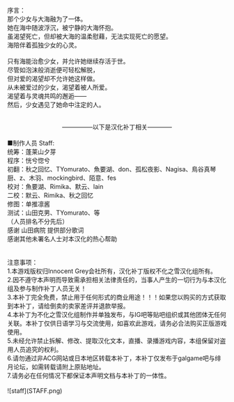 序言：<br>
那个少女与大海融为了一体。<br>
她在海中随波浮沉，被宁静的大海怀抱。<br>
虽渴望死亡，但却被大海的温柔慰藉，无法实现死亡的愿望。<br>
海陪伴着孤独少女的心灵。<br>
<br>
只有海能治愈少女，并允许她继续存活于世。<br>
尽管如泡沫般消逝便可轻松解脱，<br>
但对爱的渴望却不允许她这样做。<br>
从未被爱过的少女，渴望着被人所爱。<br>
渴望着与灵魂共鸣的邂逅——<br>
然后，少女遇见了她命中注定的人。<br>
<br>
<div style="text-align:center">—————以下是汉化补丁相关————</div>
<br>
■制作人员 Staff:<br>
统筹：蓬莱山夕芽<br>
程序：恍兮惚兮<br>
初翻：秋之回忆、TYomurato、魚要湖、don、孤松夜影、Nagisa、鳥谷真琴厨、z、木羽、mockingbird、陌意、fes<br>
校对：魚要湖、Rimika、默云、lain<br>
二校：默云、Rimika、秋之回忆<br>
修图：单推凛酱<br>
测试：山田克男、TYomurato、等<br>
（人员排名不分先后）<br>
感谢 山田病院 提供部分歌词 <br>
感谢其他未署名人士对本汉化的热心帮助<br>
<br>
<br>
注意事项：<br>
1.本游戏版权归Innocent Grey会社所有，汉化补丁版权不化之雪汉化组所有。<br>
2.因不遵守本声明而导致需承担相关法律责任的，当事人产生的一切行为与本汉化组及参与制作补丁人员无关！<br>
3.本补丁完全免费，禁止用于任何形式的商业用途！！！如果您以购买的方式获取到本补丁，请给倒卖的卖家差评并退款举报。<br>
4.本补丁为不化之雪汉化组制作并单独发布，与IG吧等贴吧组织或其他团体无任何关联。本补丁仅供日语学习与交流使用，如喜欢此游戏，请务必合法购买正版游戏使用。<br>
5.未经允许禁止拆解、修改、提取汉化文本，直播、录播游戏内容，本组保留对盗用人员追究的权利。<br>
6.请勿通过非ACG网站或日本地区转载本补丁，本补丁仅发布于galgame吧与绯月论坛，如需转载请附上原贴地址。<br>
7.请务必在任何情况下都保证本声明文档与本补丁的一体性。<br>
<br>
![staff](STAFF.png)